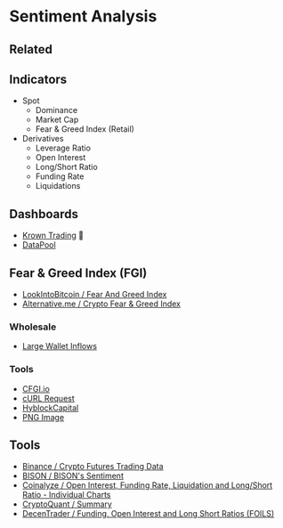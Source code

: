 # Sentiment Analysis

<!--
https://lunarcrush.com/coins/btc/bitcoin?metric=close%2Cmarket_cap
-->

## Related

## Indicators

- Spot
  - Dominance
  - Market Cap
  - Fear & Greed Index (Retail)
- Derivatives
  - Leverage Ratio
  - Open Interest
  - Long/Short Ratio
  - Funding Rate
  - Liquidations

## Dashboards

- [Krown Trading](https://app.krowntrading.net/desk/cryptos/dashboard) 🌟
- [DataPool](https://datapool.app/)

## Fear & Greed Index (FGI)

- [LookIntoBitcoin / Fear And Greed Index](https://lookintobitcoin.com/charts/bitcoin-fear-and-greed-index/)
- [Alternative.me / Crypto Fear & Greed Index](https://alternative.me/crypto/fear-and-greed-index/)

### Wholesale

- [Large Wallet Inflows](https://app.whalemap.io/btc/large-wallet-inflows)

### Tools

- [CFGI.io](https://cfgi.io/)
- [cURL Request](https://api.alternative.me/fng/)
- [HyblockCapital](/hyblockcapital.md)
- [PNG Image](https://alternative.me/crypto/fear-and-greed-index.png)

## Tools

- [Binance / Crypto Futures Trading Data](https://www.binance.com/en/futures/funding-history/4)
- [BISON / BISON's Sentiment](https://bisonapp.com/en/features/sentiment/)
- [Coinalyze / Open Interest, Funding Rate, Liquidation and Long/Short Ratio - Individual Charts](https://coinalyze.net/futures-data/)
- [CryptoQuant / Summary](https://cryptoquant.com/asset/btc/summary)
- [DecenTrader / Funding, Open Interest and Long Short Ratios (FOILS)](https://www.decentrader.com/funding-open-interest-and-long-short-ratios-foils/)
